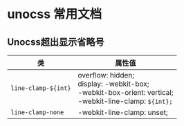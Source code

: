 # unocss 常用文档

## Unocss超出显示省略号

| **类**              | **属性值**                                                   |
| ------------------- | ------------------------------------------------------------ |
| `line-clamp-${int}` | overflow: hidden;<br/>display: -webkit-box;<br/>-webkit-box-orient: vertical;<br/>-webkit-line-clamp: `${int};` |
| `line-clamp-none`   | -webkit-line-clamp: unset;                                   |

